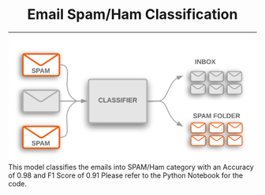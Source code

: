 <center>
   
# Email Spam/Ham Classification 
---------
</center>
<img src="https://raw.githubusercontent.com/deepankarkotnala/Email-Spam-Ham-Classifier-NLP/master/images/email_spam_ham.png"  width="900" align="left"/>

This model classifies the emails into SPAM/Ham category with an Accuracy of 0.98 and F1 Score of 0.91
Please refer to the Python Notebook for the code.
